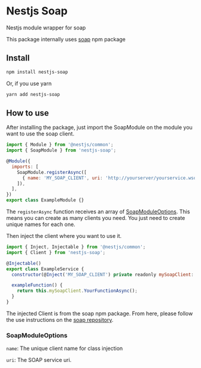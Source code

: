 # Nestjs Soap

Nestjs module wrapper for soap

This package internally uses [soap](https://www.npmjs.com/package/soap) npm package

## Install

```bash
npm install nestjs-soap
```
Or, if you use yarn
```bash
yarn add nestjs-soap
```

## How to use
After installing the package, just import the SoapModule on the module you want to use the soap client.  

```javascript
import { Module } from '@nestjs/common';
import { SoapModule } from 'nestjs-soap';

@Module({
  imports: [
    SoapModule.registerAsync([
      { name: 'MY_SOAP_CLIENT', uri: 'http://yourserver/yourservice.wso?wsdl' },
    ]),
  ],
})
export class ExampleModule {}
```
The `registerAsync` function receives an array of [SoapModuleOptions](#SoapModuleOptions). This means you can create as many clients you need. You just need to create unique names for each one.

Then inject the client where you want to use it.
```javascript
import { Inject, Injectable } from '@nestjs/common';
import { Client } from 'nestjs-soap';

@Injectable()
export class ExampleService {
  constructor(@Inject('MY_SOAP_CLIENT') private readonly mySoapClient: Client) {}

  exampleFunction() {
    return this.mySoapClient.YourFunctionAsync();
  }
}

```

The injected Client is from the soap npm package. From here, please follow the use instructions on the [soap repository](https://www.npmjs.com/package/soap).


### SoapModuleOptions
`name`: The unique client name for class injection

`uri`: The SOAP service uri.